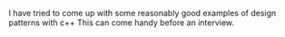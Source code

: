 I have tried to come up with some reasonably good examples of design patterns with c++
This can come handy before an interview.
